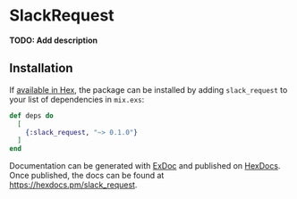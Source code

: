 # SlackRequest

**TODO: Add description**

## Installation

If [available in Hex](https://hex.pm/docs/publish), the package can be installed
by adding `slack_request` to your list of dependencies in `mix.exs`:

```elixir
def deps do
  [
    {:slack_request, "~> 0.1.0"}
  ]
end
```

Documentation can be generated with [ExDoc](https://github.com/elixir-lang/ex_doc)
and published on [HexDocs](https://hexdocs.pm). Once published, the docs can
be found at <https://hexdocs.pm/slack_request>.

